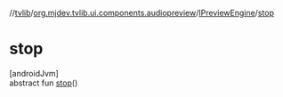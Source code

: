 //[tvlib](../../../index.md)/[org.mjdev.tvlib.ui.components.audiopreview](../index.md)/[IPreviewEngine](index.md)/[stop](stop.md)

# stop

[androidJvm]\
abstract fun [stop](stop.md)()
